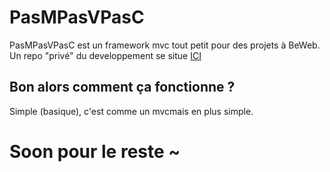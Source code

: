 PasMPasVPasC
============

PasMPasVPasC est un framework mvc tout petit pour des projets à BeWeb. Un repo "privé" du developpement se situe [ICI](http://git.kiwinetwork.xyz/yppdr/php-mvc/)


Bon alors comment ça fonctionne ?
---------------------------------

Simple (basique), c'est comme un mvcmais en plus simple.

# Soon pour le reste ~ 

